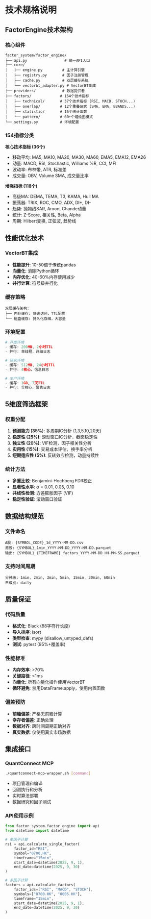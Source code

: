 # 技术规格说明

## FactorEngine技术架构

### 核心组件
```
factor_system/factor_engine/
├── api.py                 # 统一API入口
├── core/
│   ├── engine.py         # 主计算引擎
│   ├── registry.py       # 因子注册管理
│   ├── cache.py          # 双层缓存系统
│   └── vectorbt_adapter.py # VectorBT集成
├── providers/            # 数据提供者
├── factors/             # 154个技术指标
│   ├── technical/       # 37个技术指标 (RSI, MACD, STOCH...)
│   ├── overlap/         # 12个重叠研究 (SMA, EMA, BBANDS...)
│   ├── statistic/       # 15个统计函数
│   └── pattern/         # 60+个蜡烛图模式
└── settings.py          # 环境配置
```

### 154指标分类
**核心技术指标 (36个)**
- 移动平均: MA5, MA10, MA20, MA30, MA60, EMA5, EMA12, EMA26
- 动量: MACD, RSI, Stochastic, Williams %R, CCI, MFI
- 波动率: 布林带, ATR, 标准差
- 成交量: OBV, Volume SMA, 成交量比率

**增强指标 (118个)**
- 高级MA: DEMA, TEMA, T3, KAMA, Hull MA
- 振荡器: TRIX, ROC, CMO, ADX, DI+, DI-
- 趋势: 抛物线SAR, Aroon, Chande动量
- 统计: Z-Score, 相关性, Beta, Alpha
- 周期: Hilbert变换, 正弦波, 趋势线

## 性能优化技术

### VectorBT集成
- **性能提升**: 10-50倍于传统pandas
- **向量化**: 消除Python循环
- **内存优化**: 40-60%内存使用减少
- **并行计算**: 符号级并行化

### 缓存策略
```
双层缓存架构:
├── 内存缓存: 快速访问，TTL配置
└── 磁盘缓存: 持久化存储，大容量
```

### 环境配置
```python
# 开发环境
- 缓存: 200MB, 2小时TTL
- 并行: 单线程，详细日志

# 研究环境
- 缓存: 512MB, 24小时TTL
- 并行: 4核心，信息日志

# 生产环境
- 缓存: 1GB, 7天TTL
- 并行: 全核心，警告日志
```

## 5维度筛选框架

### 权重分配
1. **预测能力 (35%)**: 多周期IC分析 (1,3,5,10,20天)
2. **稳定性 (25%)**: 滚动窗口IC分析，截面稳定性
3. **独立性 (20%)**: VIF检测，因子相关性分析
4. **实用性 (15%)**: 交易成本评估，换手率分析
5. **短期适应性 (5%)**: 反转效应检测，动量持续性

### 统计方法
- **多重比较**: Benjamini-Hochberg FDR校正
- **显著性水平**: α = 0.01, 0.05, 0.10
- **共线性检测**: 方差膨胀因子 (VIF)
- **稳定性验证**: 滚动窗口验证

## 数据结构规范

### 文件命名
```
A股: {SYMBOL_CODE}_1d_YYYY-MM-DD.csv
港股: {SYMBOL}_1min_YYYY-MM-DD_YYYY-MM-DD.parquet
输出: {SYMBOL}_{TIMEFRAME}_factors_YYYY-MM-DD_HH-MM-SS.parquet
```

### 支持时间周期
```
分钟级: 1min, 2min, 3min, 5min, 15min, 30min, 60min
日级别: daily
```

## 质量保证

### 代码质量
- **格式化**: Black (88字符行长度)
- **导入排序**: isort
- **类型检查**: mypy (disallow_untyped_defs)
- **测试**: pytest (95%+覆盖率)

### 性能标准
- **内存效率**: >70%
- **关键路径**: <1ms
- **向量化**: 所有向量化操作使用VectorBT
- **循环避免**: 禁用DataFrame.apply，使用内置函数

### 偏差预防
- **前瞻偏差**: 严格无前瞻计算
- **幸存者偏差**: 正确处理
- **数据对齐**: 跨时间周期正确对齐
- **真实数据**: 仅使用真实市场数据

## 集成接口

### QuantConnect MCP
```bash
./quantconnect-mcp-wrapper.sh [command]
```
- 项目管理和编译
- 回测执行和分析
- 实时算法部署
- 数据研究和因子测试

### API使用示例
```python
from factor_system.factor_engine import api
from datetime import datetime

# 单因子计算
rsi = api.calculate_single_factor(
    factor_id="RSI",
    symbol="0700.HK",
    timeframe="15min",
    start_date=datetime(2025, 9, 1),
    end_date=datetime(2025, 9, 30)
)

# 多因子计算
factors = api.calculate_factors(
    factor_ids=["RSI", "MACD", "STOCH"],
    symbols=["0700.HK", "0005.HK"],
    timeframe="15min",
    start_date=datetime(2025, 9, 1),
    end_date=datetime(2025, 9, 30)
)
```